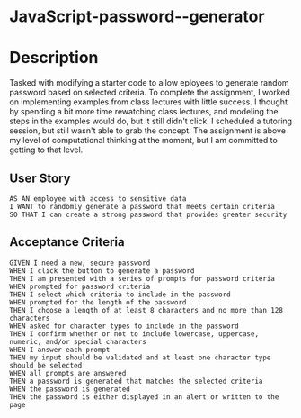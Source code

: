 # JavaScript-password--generator

# Description
Tasked with modifying a starter code to allow eployees to generate random password based on selected criteria. To complete the assignment, I worked on implementing examples from class lectures with little success. I thought by spending a bit more time rewatching class lectures, and modeling the steps in the examples would do, but it still didn't click. I scheduled a tutoring session, but still wasn't able to grab the concept. The assignment is above my level of computational thinking at the moment, but I am committed to getting to that level.
## User Story

```
AS AN employee with access to sensitive data
I WANT to randomly generate a password that meets certain criteria
SO THAT I can create a strong password that provides greater security
```

## Acceptance Criteria

```
GIVEN I need a new, secure password
WHEN I click the button to generate a password
THEN I am presented with a series of prompts for password criteria
WHEN prompted for password criteria
THEN I select which criteria to include in the password
WHEN prompted for the length of the password
THEN I choose a length of at least 8 characters and no more than 128 characters
WHEN asked for character types to include in the password
THEN I confirm whether or not to include lowercase, uppercase, numeric, and/or special characters
WHEN I answer each prompt
THEN my input should be validated and at least one character type should be selected
WHEN all prompts are answered
THEN a password is generated that matches the selected criteria
WHEN the password is generated
THEN the password is either displayed in an alert or written to the page
```

